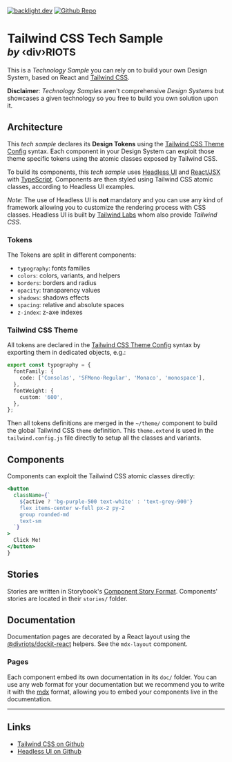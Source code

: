 [![backlight.dev](https://img.shields.io/badge/Open%20in-Backlight.dev%20editor-%23f8c307)](https://backlight.dev/review/U3bRwsh0qncQBY27uPGi)
[![Github Repo](https://img.shields.io/github/last-commit/divriots/starter-tailwindcss)](https://github.com/divriots/starter-tailwindcss)

# Tailwind CSS Tech Sample <br/><small>_by_ ‹div›RIOTS</small>

This is a _Technology Sample_ you can rely on to build your own Design System, based on React
and [Tailwind CSS](https://tailwindcss.com/).

**Disclaimer**: _Technology Samples_ aren't comprehensive _Design Systems_ but showcases a given technology so you free
to build you own solution upon it.

## Architecture

This _tech sample_ declares its **Design Tokens** using
the [Tailwind CSS Theme Config](https://tailwindcss.com/docs/configuration) syntax. Each component in your Design System
can exploit those theme specific tokens using the atomic classes exposed by Tailwind CSS.

To build its components, this _tech sample_ uses [Headless UI](https://headlessui.dev/)
and [React/JSX](https://reactjs.org/docs/introducing-jsx.html) with [TypeScript](https://www.typescriptlang.org/).
Components are then styled using Tailwind CSS atomic classes, according to Headless UI examples.

_Note_: The use of Headless UI is **not** mandatory and you can use any kind of framework allowing you to customize the
rendering process with CSS classes. Headless UI is built by [Tailwind Labs](https://github.com/tailwindlabs) whom also
provide _Tailwind CSS_.

### Tokens

The Tokens are split in different components:

- `typography`: fonts families
- `colors`: colors, variants, and helpers
- `borders`: borders and radius
- `opacity`: transparency values
- `shadows`: shadows effects
- `spacing`: relative and absolute spaces
- `z-index`: z-axe indexes

### Tailwind CSS Theme

All tokens are declared in the [Tailwind CSS Theme Config](https://tailwindcss.com/docs/configuration) syntax by
exporting them in dedicated objects, e.g.:

```ts
export const typography = {
  fontFamily: {
    code: ['Consolas', 'SFMono-Regular', 'Monaco', 'monospace'],
  },
  fontWeight: {
    custom: '600',
  },
};
```

Then all tokens definitions are merged in the `~/theme/` component to build the global Tailwind CSS `theme` definition.
This `theme.extend` is used in the `tailwind.config.js` file directly to setup all the classes and variants.

## Components

Components can exploit the Tailwind CSS atomic classes directly:

```jsx
<button
  className={`
    ${active ? 'bg-purple-500 text-white' : 'text-grey-900'}
    flex items-center w-full px-2 py-2
    group rounded-md
    text-sm
  `}
>
  Click Me!
</button>
}
```

## Stories

Stories are written in Storybook's [Component Story Format](https://backlight.dev/docs/component-story-format).
Components' stories are located in their `stories/` folder.

## Documentation

Documentation pages are decorated by a React layout using
the [@divriots/dockit-react](https://github.com/divriots/dockit-react) helpers. See the `mdx-layout` component.

### Pages

Each component embed its own documentation in its `doc/` folder. You can use any web format for your documentation but
we recommend you to write it with the [mdx](https://backlight.dev/docs/mdx) format, allowing you to embed your
components live in the documentation.

---

## Links

- [Tailwind CSS on Github](https://github.com/tailwindlabs/tailwindcss)
- [Headless UI on Github](https://github.com/tailwindlabs/headlessui)
